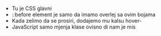 * Tu je CSS glavni
* ::before element je samo da imamo overlej sa ovim bojama
* Kada zelimo da se prosiri, dodajemo mu kalsu hover-
* JavaScript samo mjenja klase ovisno di nam je mis